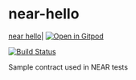 # near-hello
[near hello](https://github.com/nearprotocol/token-contract-as)| [![Open in Gitpod](https://gitpod.io/button/open-in-gitpod.svg)](https://gitpod.io/#https://github.com/nearprotocol/near-hello)

[![Build Status](https://travis-ci.com/nearprotocol/near-hello.svg?branch=master)](https://travis-ci.com/nearprotocol/near-hello)

Sample contract used in NEAR tests
